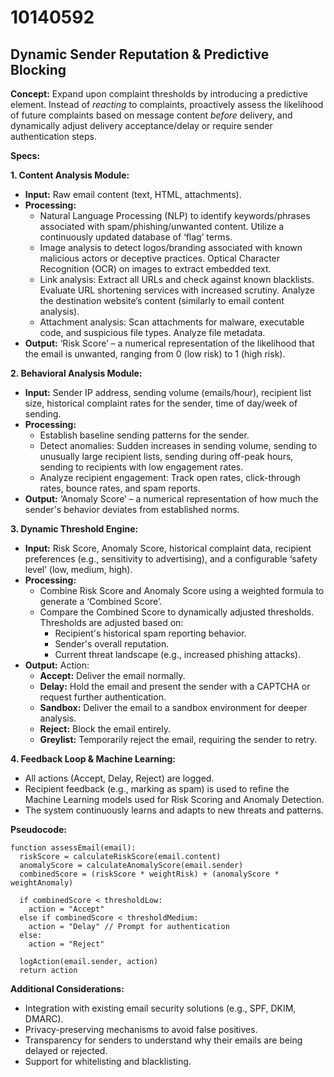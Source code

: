 # 10140592

## Dynamic Sender Reputation & Predictive Blocking

**Concept:** Expand upon complaint thresholds by introducing a predictive element. Instead of *reacting* to complaints, proactively assess the likelihood of future complaints based on message content *before* delivery, and dynamically adjust delivery acceptance/delay or require sender authentication steps.

**Specs:**

**1. Content Analysis Module:**

*   **Input:** Raw email content (text, HTML, attachments).
*   **Processing:**
    *   Natural Language Processing (NLP) to identify keywords/phrases associated with spam/phishing/unwanted content. Utilize a continuously updated database of ‘flag’ terms.
    *   Image analysis to detect logos/branding associated with known malicious actors or deceptive practices. Optical Character Recognition (OCR) on images to extract embedded text.
    *   Link analysis: Extract all URLs and check against known blacklists. Evaluate URL shortening services with increased scrutiny. Analyze the destination website’s content (similarly to email content analysis).
    *   Attachment analysis: Scan attachments for malware, executable code, and suspicious file types. Analyze file metadata.
*   **Output:** ‘Risk Score’ – a numerical representation of the likelihood that the email is unwanted, ranging from 0 (low risk) to 1 (high risk).

**2. Behavioral Analysis Module:**

*   **Input:** Sender IP address, sending volume (emails/hour), recipient list size, historical complaint rates for the sender, time of day/week of sending.
*   **Processing:**
    *   Establish baseline sending patterns for the sender.
    *   Detect anomalies: Sudden increases in sending volume, sending to unusually large recipient lists, sending during off-peak hours, sending to recipients with low engagement rates.
    *   Analyze recipient engagement: Track open rates, click-through rates, bounce rates, and spam reports.
*   **Output:** ‘Anomaly Score’ – a numerical representation of how much the sender's behavior deviates from established norms.

**3. Dynamic Threshold Engine:**

*   **Input:** Risk Score, Anomaly Score, historical complaint data, recipient preferences (e.g., sensitivity to advertising), and a configurable ‘safety level’ (low, medium, high).
*   **Processing:**
    *   Combine Risk Score and Anomaly Score using a weighted formula to generate a ‘Combined Score’.
    *   Compare the Combined Score to dynamically adjusted thresholds. Thresholds are adjusted based on:
        *   Recipient's historical spam reporting behavior.
        *   Sender's overall reputation.
        *   Current threat landscape (e.g., increased phishing attacks).
*   **Output:**  Action:
    *   **Accept:** Deliver the email normally.
    *   **Delay:** Hold the email and present the sender with a CAPTCHA or request further authentication.
    *   **Sandbox:** Deliver the email to a sandbox environment for deeper analysis.
    *   **Reject:** Block the email entirely.
    *   **Greylist:** Temporarily reject the email, requiring the sender to retry.

**4. Feedback Loop & Machine Learning:**

*   All actions (Accept, Delay, Reject) are logged.
*   Recipient feedback (e.g., marking as spam) is used to refine the Machine Learning models used for Risk Scoring and Anomaly Detection.
*   The system continuously learns and adapts to new threats and patterns.

**Pseudocode:**

```
function assessEmail(email):
  riskScore = calculateRiskScore(email.content)
  anomalyScore = calculateAnomalyScore(email.sender)
  combinedScore = (riskScore * weightRisk) + (anomalyScore * weightAnomaly)

  if combinedScore < thresholdLow:
    action = "Accept"
  else if combinedScore < thresholdMedium:
    action = "Delay" // Prompt for authentication
  else:
    action = "Reject"

  logAction(email.sender, action)
  return action
```

**Additional Considerations:**

*   Integration with existing email security solutions (e.g., SPF, DKIM, DMARC).
*   Privacy-preserving mechanisms to avoid false positives.
*   Transparency for senders to understand why their emails are being delayed or rejected.
*   Support for whitelisting and blacklisting.